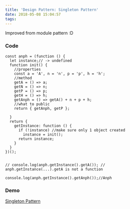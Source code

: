 ```yaml
---
title: 'Design Pattern: Singleton Pattern'
date: 2018-05-08 15:04:57
tags:
---
```

Improved from module pattern :D
### Code
``` JS
const anph = (function () {
  let instance;// -> undefined
  function init() {
    //properties
    const a = 'A', n = 'n', p = 'p', h = 'h';
    //method
    getA = () => a;
    getN = () => n;
    getP = () => p;
    getH = () => h;
    getAnph = () => getA() + n + p + h;
    //what to public
    return { getAnph, getP };

  }
  return {
    getInstance: function () {
      if (!instance) //make sure only 1 object created
        instance = init();
      return instance;
    }
  }
})();


// console.log(anph.getInstance().getA()); // anph.getInstance(...).getA is not a function

console.log(anph.getInstance().getAnph());//Anph
```
### Demo
[Singleton Pattern](http://jsbin.com/becokebetu/edit?js,console)
